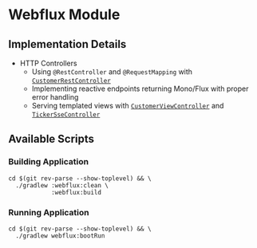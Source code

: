# Webflux Module

## Implementation Details

- HTTP Controllers
    - Using `@RestController` and `@RequestMapping` with [`CustomerRestController`](./src/main/kotlin/com/fResult/http/customers/CustomerRestController.kt)
    - Implementing reactive endpoints returning Mono/Flux with proper error handling
    - Serving templated views with [`CustomerViewController`](./src/main/kotlin/com/fResult/http/customers/CustomerViewController.kt) and [`TickerSseController`](./src/main/kotlin/com/fResult/http/views/TickerSseController.kt)
## Available Scripts

### Building Application

```shell
cd $(git rev-parse --show-toplevel) && \
  ./gradlew :webflux:clean \
            :webflux:build
```

### Running Application

```shell
cd $(git rev-parse --show-toplevel) && \
  ./gradlew webflux:bootRun
```
